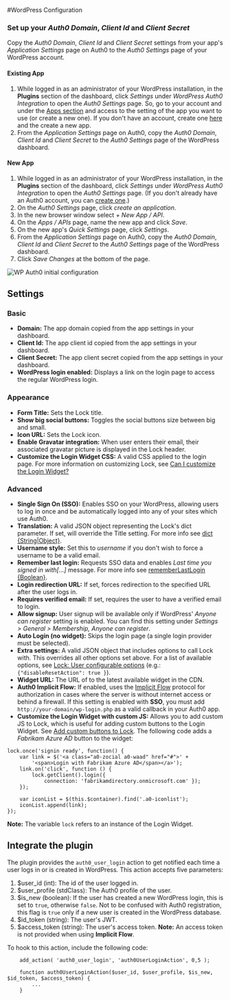 #WordPress Configuration

### Set up your *Auth0 Domain*, *Client Id* and *Client Secret*

Copy the *Auth0 Domain*, *Client Id* and *Client Secret* settings from your app's *Application Settings* page on Auth0 to the *Auth0 Settings* page of your WordPress account.

#### Existing App
1. While logged in as an administrator of your WordPress installation, in the **Plugins** section of the dashboard, click *Settings* under *WordPress Auth0 Integration* to open the *Auth0 Settings* page.
So, go to your account and under the [Apps section](${uiURL}/#/applications) and access to the setting of the app you want to use (or create a new one). If you don't have an account, create one [here](https://auth0.com) and the create a new app.
3. From the *Application Settings* page on Auth0, copy the *Auth0 Domain*, *Client Id* and *Client Secret* to the *Auth0 Settings* page of the WordPress dashboard.

#### New App
1. While logged in as an administrator of your WordPress installation, in the **Plugins** section of the dashboard, click *Settings* under *WordPress Auth0 Integration* to open the *Auth0 Settings* page. (If you don't already have an Auth0 account, you can [create one](https://auth0.com).)
2. On the *Auth0 Settings* page, click *create an application*.
3. In the new browser window select *+ New App / API*.
4. On the *Apps / APIs* page, name the new app and click *Save*.
5. On the new app's *Quick Settings* page, click *Settings*.
6. From the *Application Settings* page on Auth0, copy the *Auth0 Domain*, *Client Id* and *Client Secret* to the *Auth0 Settings* page of the WordPress dashboard.
7. Click *Save Changes* at the bottom of the page.

 <img src="https://cdn.auth0.com/docs/cms/wordpress/wp-auth0-initial-config.gif" alt="WP Auth0 initial configuration">

## Settings

### Basic

- **Domain:** The app domain copied from the app settings in your dashboard.
- **Client Id:** The app client id copied from the app settings in your dashboard.
- **Client Secret:** The app client secret copied from the app settings in your dashboard.
- **WordPress login enabled:** Displays a link on the login page to access the regular WordPress login.

### Appearance

- **Form Title:** Sets the Lock title.
- **Show big social buttons:** Toggles the social buttons size between big and small.
- **Icon URL:** Sets the Lock icon.
- **Enable Gravatar integration:** When user enters their email, their associated gravatar picture is displayed in the Lock header.
- **Customize the Login Widget CSS:** A valid CSS applied to the login page. For more information on customizing Lock, see [Can I customize the Login Widget?](https://github.com/auth0/wp-auth0#can-i-customize-the-login-widget)

### Advanced

- **Single Sign On (SSO):** Enables SSO on your WordPress, allowing users to log in once and be automatically logged into any of your sites which use Auth0.
- **Translation:** A valid JSON object representing the Lock's dict parameter. If set, will override the Title setting. For more info see [dict {String|Object}](/libraries/lock/customization#dict-string-object-).
- **Username style:** Set this to *username* if you don't wish to force a username to be a valid email.
- **Remember last login:** Requests SSO data and enables *Last time you signed in with[...]* message. For more info see [rememberLastLogin {Boolean}](/libraries/lock/customization/libraries/lock/customization#rememberlastlogin-boolean-9).
- **Login redirection URL:** If set, forces redirection to the specified URL after the user logs in.
- **Requires verified email:** If set, requires the user to have a verified email to login.
- **Allow signup:** User signup will be available only if WordPress' *Anyone can register* setting is enabled. You can find this setting under *Settings > General > Membership, Anyone can register*.
- **Auto Login (no widget):** Skips the login page (a single login provider must be selected).
- **Extra settings:** A valid JSON object that includes options to call Lock with. This overrides all other options set above. For a list of available options, see [Lock: User configurable options](/libraries/lock/customization) (e.g.: `{"disableResetAction": true }`).
- **Widget URL:** The URL of to the latest available widget in the CDN.
- **Auth0 Implicit Flow:** If enabled, uses the [Implicit Flow](/protocols#5) protocol for authorization in cases where the server is without internet access or behind a firewall. If this setting is enabled with **SSO**, you must add `http://your-domain/wp-login.php` as a valid callback in your Auth0 app.
- **Customize the Login Widget with custom JS:** Allows you to add custom JS to Lock, which is useful for adding custom buttons to the Login Widget. See [Add custom buttons to Lock](/hrd#3). The following code adds a *Fabrikam Azure AD* button to the widget:

```
lock.once('signin ready', function() {
    var link = $('<a class="a0-zocial a0-waad" href="#">' +
        '<span>Login with Fabrikam Azure AD</span></a>');
    link.on('click', function () {
        lock.getClient().login({
            connection: 'fabrikamdirectory.onmicrosoft.com' });
    });

    var iconList = $(this.$container).find('.a0-iconlist');
    iconList.append(link);
});
```

**Note:** The variable `lock` refers to an instance of the Login Widget.

## Integrate the plugin

The plugin provides the `auth0_user_login` action to get notified each time a user logs in or is created in WordPress. This action accepts five parameters:
1. $user_id (int): The id of the user logged in.
2. $user_profile (stdClass): The Auth0 profile of the user.
3. $is_new (boolean): If the user has created a new WordPress login, this is set to `true`, otherwise `false`. Not to be confused with Auth0 registration, this flag is `true` only if a new user is created in the WordPress database.
4. $id_token (string): The user's JWT.
5. $access_token (string): The user's access token. **Note:** An access token is not provided when using **Implicit Flow**.

To hook to this action, include the following code:
```
    add_action( 'auth0_user_login', 'auth0UserLoginAction', 0,5 );

    function auth0UserLoginAction($user_id, $user_profile, $is_new, $id_token, $access_token) {
        ...
    }
```
